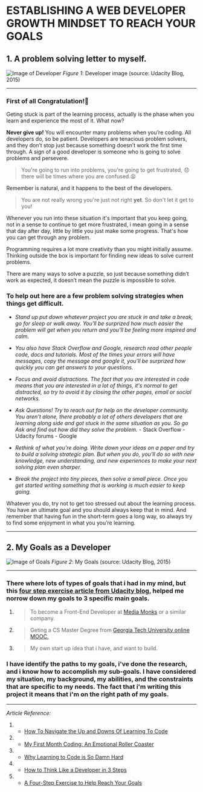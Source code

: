 #  ESTABLISHING A WEB DEVELOPER GROWTH MINDSET TO REACH YOUR GOALS


##  1. A problem solving letter to myself.


![Image of Developer](http://i0.wp.com/blog.udacity.com/wp-content/uploads/2015/02/DeathtoStock_Wired2-e1422990683568.jpg?resize=640%2C427)
*Figure 1*: Developer image (source: Udacity Blog, 2015)

___


###  First of all Congratulation!:clap: 
Geting stuck is part of the learning process, actually is the phase when you learn and experience the most of it. What now?

**Never give up!** You will encounter many problems when you’re coding. All developers do, so be patient. Developers are tenacious problem solvers, and they don’t stop just because something doesn’t work the first time through.
A sign of a good developer is someone who is going to solve problems and persevere. 
>You're going to run into problems, you're going to get frustrated, :disappointed: there will be times where you are confused.:tired_face: 

Remember is natural, and it happens to the best of the developers.

>You are not really wrong you're just not right **yet**.
So don't let it get to you!

Whenever you run into these situation it's important that you keep going, not in a sense to continue to get more frustrated, i mean going in a sense that day after day, little by little you just make some progress. That's how you can get through any problem.

Programming requires a lot more creativity than you might initially assume. Thinking outside the box is important for finding new ideas to solve current problems.

There are many ways to solve a puzzle, so just because something didn’t work as expected, it doesn’t mean the puzzle is impossible to solve. 

### To help out here are a few problem solving strategies when things get difficult.


*  *Stand up put down whatever project you are stuck in and take a break, go for sleep or walk away. You'll be surprized how much easier the problem will get when you return and you'll be feeling more inspired and calm.*


*  *You also have Stack Overflow and Google, research read other people code, docs and tutorials. Most of the times your errors will have messages, copy the message and google it, you'll be surprized how quickly you can get answers to your questions.*


*  *Focus and avoid distractions. The fact that you are interested in code means that you are interested in a lot of things, it's normal to get distracted, so try to avoid it by closing the other pages, email or social networks.*


*  *Ask Questions! Try to reach out for help on the developer community. You aren't alone, there probably a lot of others developers that are learning along side and got stuck in the same situation as you. So go Ask and find out how did they solve the problem.*
              -  Stack Overflow
              -  Udacity forums
              -  Google


*  *Rethink of what you're doing. Write down your ideas on a paper and try to build a solving strategic plan. But when you do, you'll do so with new knowledge, new understanding, and new experiences to make your next solving plan even sharper.*


*  *Break the project into tiny pieces, then solve a small piece. Once you get started writing something that is working is much easier to keep going.*


Whatever you do, try not to get too stressed out about the learning process. You have an ultimate goal and you should always keep that in mind. And remember that having fun in the short-term goes a long way, so always try to find some enjoyment in what you you’re learning.


___


## 2. My Goals as a Developer


![Image of Goals](http://i1.wp.com/blog.udacity.com/wp-content/uploads/2015/03/goals_education5.png?resize=640%2C445)
*Figure 2*: My Goals (source: Udacity Blog, 2015)

___


###  There where lots of types of goals that i had in my mind, but this [four step exercise article from Udacity blog][1], helped me norrow down my goals to 3 specific main goals.


1. > To become a Front-End Developer at [Media Monks][2] or a similar company.


2. > Geting a CS Master Degree from [Georgia Tech University online MOOC.][3]


3. > My own start up idea that i have, and want to build.


###  I have identify the paths to my goals, i've done the research, and i know how to accomplish my sub-goals. I have considered my situation, my background, my abilities, and the constraints that are specific to my needs. The fact that i'm writing this project it means that i'm on the right path of my goals.



___
*Article Reference:*
 1. *   [How To Navigate the Up and Downs Of Learning To Code](http://goo.gl/g84egf)
 2. *   [My First Month Coding: An Emotional Roller Coaster](http://goo.gl/kGJCK7)
 3. *    [Why Learning to Code is So Damn Hard](http://goo.gl/AGLjtB)
 4. *    [How to Think Like a Developer in 3 Steps][4]
 5. *    [A Four-Step Exercise to Help Reach Your Goals][1]

[1]:  http://blog.udacity.com/2015/03/a-four-step-exercise-to-help-reach-your-goals.html
[2]:  https://www.mediamonks.com
[3]:  http://www.omscs.gatech.edu/
[4]:  http://blog.udacity.com/2015/02/think-like-developer-3-steps.html





